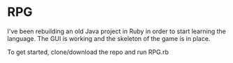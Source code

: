 # RPG

I've been rebuilding an old Java project in Ruby in order to start
learning the language.  The GUI is working and the skeleton of the game
is in place.

To get started, clone/download the repo and run RPG.rb
